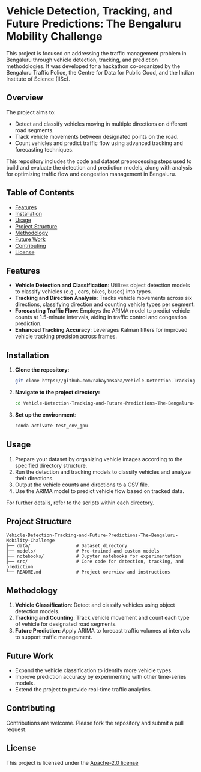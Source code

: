 # Vehicle Detection, Tracking, and Future Predictions: The Bengaluru Mobility Challenge

This project is focused on addressing the traffic management problem in Bengaluru through vehicle detection, tracking, and prediction methodologies. It was developed for a hackathon co-organized by the Bengaluru Traffic Police, the Centre for Data for Public Good, and the Indian Institute of Science (IISc).

## Overview

The project aims to:

- Detect and classify vehicles moving in multiple directions on different road segments.
- Track vehicle movements between designated points on the road.
- Count vehicles and predict traffic flow using advanced tracking and forecasting techniques.

This repository includes the code and dataset preprocessing steps used to build and evaluate the detection and prediction models, along with analysis for optimizing traffic flow and congestion management in Bengaluru.

## Table of Contents

- [Features](#features)
- [Installation](#installation)
- [Usage](#usage)
- [Project Structure](#project-structure)
- [Methodology](#methodology)
- [Future Work](#future-work)
- [Contributing](#contributing)
- [License](#license)

## Features

- **Vehicle Detection and Classification**: Utilizes object detection models to classify vehicles (e.g., cars, bikes, buses) into types.
- **Tracking and Direction Analysis**: Tracks vehicle movements across six directions, classifying direction and counting vehicle types per segment.
- **Forecasting Traffic Flow**: Employs the ARIMA model to predict vehicle counts at 1.5-minute intervals, aiding in traffic control and congestion prediction.
- **Enhanced Tracking Accuracy**: Leverages Kalman filters for improved vehicle tracking precision across frames.

## Installation

1. **Clone the repository:**

    ```sh
    git clone https://github.com/nabayansaha/Vehicle-Detection-Tracking-and-Future-Predictions-The-Bengaluru-Mobility-Challenge.git
    ```

2. **Navigate to the project directory:**

    ```sh
    cd Vehicle-Detection-Tracking-and-Future-Predictions-The-Bengaluru-Mobility-Challenge
    ```

3. **Set up the environment:**

    ```sh
    conda activate test_env_gpu
    ```

## Usage

1. Prepare your dataset by organizing vehicle images according to the specified directory structure.
2. Run the detection and tracking models to classify vehicles and analyze their directions.
3. Output the vehicle counts and directions to a CSV file.
4. Use the ARIMA model to predict vehicle flow based on tracked data.

For further details, refer to the scripts within each directory.

## Project Structure

```plaintext
Vehicle-Detection-Tracking-and-Future-Predictions-The-Bengaluru-Mobility-Challenge
├── data/                 # Dataset directory
├── models/               # Pre-trained and custom models
├── notebooks/            # Jupyter notebooks for experimentation
├── src/                  # Core code for detection, tracking, and prediction
└── README.md             # Project overview and instructions
```

## Methodology

1. **Vehicle Classification**: Detect and classify vehicles using object detection models.
2. **Tracking and Counting**: Track vehicle movement and count each type of vehicle for designated road segments.
3. **Future Prediction**: Apply ARIMA to forecast traffic volumes at intervals to support traffic management.

## Future Work

- Expand the vehicle classification to identify more vehicle types.
- Improve prediction accuracy by experimenting with other time-series models.
- Extend the project to provide real-time traffic analytics.

## Contributing

Contributions are welcome. Please fork the repository and submit a pull request.

## License

This project is licensed under the [Apache-2.0 license](https://github.com/nabayansaha/Vehicle-Detection-Tracking-and-Future-Predictions-The-Bengaluru-Mobility-Challenge/tree/main?tab=Apache-2.0-1-ov-file)
